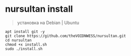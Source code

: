 # nursultan install

> установка на Debian | Ubuntu
```
apt install git -y
git clone https://github.com/theVOIDNWESS/nursultan.git
cd nursultan
chmod +x install.sh
sudo ./install.sh
```
